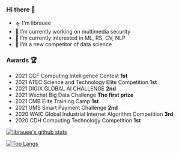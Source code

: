 ### Hi there 👋

- 🛸 I'm librauee
- 🚀 I’m currently working on multimedia security
- 🚅 I’m currently interested in ML, RS, CV, NLP
- 🛵 I’m a new competitor of data science


### Awards 🏆

- 2021 CCF Computing Intelligence Contest **1st**
- 2021 ATEC Science and Technology Elite Competition **1st** 
- 2021 DIGIX GLOBAL AI CHALLENGE **2nd**
- 2021 Wechat Big Data Challenge **The first prize**
- 2021 CMB Elite Training Camp **1st**
- 2021 UMS Smart Payment Challenge **2nd**
- 2020 WAIC Global Industrial Internet Algorithm Competition **3rd**
- 2020 CDH Computing Technology Competition **1st**

[![librauee's github stats](https://github-readme-stats.vercel.app/api?username=librauee&show_icons=true)](https://github.com/anuraghazra/github-readme-stats)

[![Top Langs](https://github-readme-stats.vercel.app/api/top-langs/?username=librauee&layout=compact)](https://github.com/anuraghazra/github-readme-stats)
